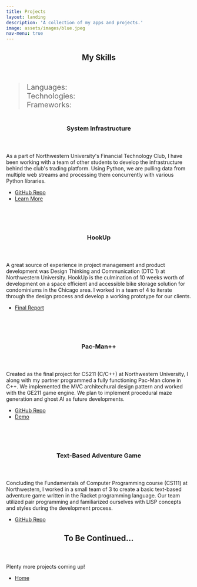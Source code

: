 ```yaml
---
title: Projects
layout: landing
description: 'A collection of my apps and projects.'
image: assets/images/blue.jpeg
nav-menu: true
---
```


<!-- Main -->
<div id="main">

<!-- One -->
<section id="one">
	<div class="inner">
		<header class="major">
			<h2>My Skills</h2>
		</header>
		<blockquote style="font-size:20px;"> 
		Languages: <br/>
		Technologies: <br/>
		Frameworks:
		</blockquote>
	</div>
</section>

<!-- Two -->
<section id="two" class="spotlights">
	<section>
		<a href="generic.html" class="image">
			<img src="{% link assets/images/fintech.png %}" alt="" data-position="center center" style="padding-left: 25px; padding-right:25px;"/>
		</a>
		<div class="content">
			<div class="inner">
				<header class="major">
					<h3>System Infrastructure</h3>
				</header>
				<p>As a part of Northwestern University's Financial Technology Club, I have been working with a team of other students to develop the infrastructure behind the club's trading platform. Using Python, we are pulling data from multiple web streams and processing them concurrently with various Python libraries.</p>
				<ul class="actions">
					<li><a href="/2016/08/26/markdwn.html" class="button">GitHub Repo</a></li>
					<li><a href="/2016/08/26/markdwn.html" class="button special">Learn More</a></li>
				</ul>
			</div>
		</div>
	</section>
	<section>
		<a href="generic.html" class="image">
			<img src="{% link assets/images/hookup.jpg %}" alt="" data-position="top center" style="padding-right:25px; padding-bottom:25px; padding-top:25px; padding-left:25px;"/>
		</a>
		<div class="content">
			<div class="inner">
				<header class="major">
					<h3>HookUp</h3>
				</header>
				<p>A great source of experience in project management and product development was Design Thinking and Communication (DTC 1) at Northwestern University. HookUp is the culmination of 10 weeks worth of development on a space efficient and accessible bike storage solution for condominiums in the Chicago area. I worked in a team of 4 to iterate through the design process and develop a working prototype for our clients.</p>
				<ul class="actions">
					<li><a href="generic.html" class="button">Final Report</a></li>
				</ul>
			</div>
		</div>
	</section>
	<section>
		<a href="generic.html" class="image">
			<img src="{% link assets/images/pacman.jpeg%}" alt="" data-position="25% 25%" style="padding-left:25px; padding-bottom:25px; padding-top:25px; padding-right:25px;"/>
		</a>
		<div class="content">
			<div class="inner">
				<header class="major">
					<h3>Pac-Man++</h3>
				</header>
				<p>Created as the final project for CS211 (C/C++) at Northwestern University, I along with my partner programmed a fully functioning Pac-Man clone in C++. We implemented the MVC architechural design pattern and worked with the GE211 game engine. We plan to implement procedural maze generation and ghost AI as future developments.</p>
				<ul class="actions">
					<li><a href="generic.html" class="button">GitHub Repo</a></li>
					<li><a href="generic.html" class="button special">Demo</a></li>
				</ul>
			</div>
		</div>
	</section>
	<section>
		<a href="generic.html" class="image">
			<img src="{% link assets/images/racketlogo.png %}" alt="" data-position="center center" style="padding-right: 25px; padding-bottom: 25px; padding-top:25px; padding-left:25px;"/>
		</a>
		<div class="content">
			<div class="inner">
				<header class="major">
					<h3>Text-Based Adventure Game</h3>
				</header>
				<p>Concluding the Fundamentals of Computer Programming course (CS111) at Northwestern, I worked in a small team of 3 to create a basic text-based adventure game written in the Racket programming language. Our team utilized pair programming and familiarized ourselves with LISP concepts and styles during the development process. </p>
				<ul class="actions">
					<li><a href="/2016/08/26/markdwn.html" class="button">GitHub Repo</a></li>
				</ul>
			</div>
		</div>
	</section>
</section>


<!-- Three -->
<section id="three">
	<div class="inner">
		<header class="major">
			<h2>To Be Continued...</h2>
		</header>
		<p>Plenty more projects coming up!</p>
		<ul class="actions">
			<li><a href="https://lujason.com" class="button next">Home</a></li>
		</ul>
	</div>
</section>



</div>

<style>
	#one {
		/* background-image: url("../assets/images/banner.jpg"); */
	}
</style>
